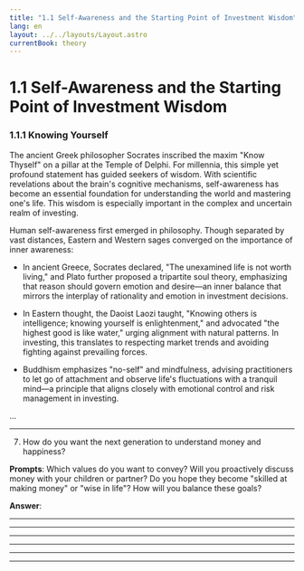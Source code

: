 ```yaml
---
title: "1.1 Self-Awareness and the Starting Point of Investment Wisdom"
lang: en
layout: ../../layouts/Layout.astro
currentBook: theory
---
```


# 1.1 Self-Awareness and the Starting Point of Investment Wisdom

<!-- Chart placeholder: [1.1 Self-Awareness and the Starting Point of Investment Wisdom] -->

### 1.1.1 Knowing Yourself

The ancient Greek philosopher Socrates inscribed the maxim "Know Thyself" on a pillar at the Temple of Delphi. For millennia, this simple yet profound statement has guided seekers of wisdom. With scientific revelations about the brain's cognitive mechanisms, self-awareness has become an essential foundation for understanding the world and mastering one's life. This wisdom is especially important in the complex and uncertain realm of investing.

Human self-awareness first emerged in philosophy. Though separated by vast distances, Eastern and Western sages converged on the importance of inner awareness:

- In ancient Greece, Socrates declared, "The unexamined life is not worth living," and Plato further proposed a tripartite soul theory, emphasizing that reason should govern emotion and desire—an inner balance that mirrors the interplay of rationality and emotion in investment decisions.

- In Eastern thought, the Daoist Laozi taught, "Knowing others is intelligence; knowing yourself is enlightenment," and advocated "the highest good is like water," urging alignment with natural patterns. In investing, this translates to respecting market trends and avoiding fighting against prevailing forces.

- Buddhism emphasizes "no-self" and mindfulness, advising practitioners to let go of attachment and observe life's fluctuations with a tranquil mind—a principle that aligns closely with emotional control and risk management in investing.

...

__________________________________________________________________________

7. How do you want the next generation to understand money and happiness?

**Prompts**: Which values do you want to convey? Will you proactively discuss money with your children or partner? Do you hope they become "skilled at making money" or "wise in life"? How will you balance these goals?

**Answer**:

__________________________________________________________________________

__________________________________________________________________________

__________________________________________________________________________


__________________________________________________________________________

__________________________________________________________________________

__________________________________________________________________________
